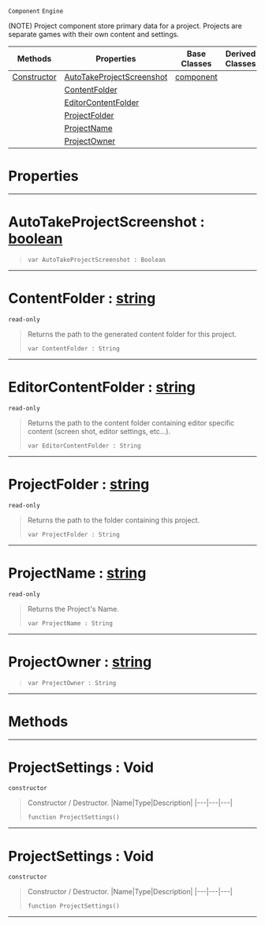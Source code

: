  `Component` `Engine`



(NOTE) Project component store primary data for a project. Projects are separate games with their own content and settings.

|Methods|Properties|Base Classes|Derived Classes|
|---|---|---|---|
|[ Constructor](projectsettings.md#projectsettings-void)|[ AutoTakeProjectScreenshot](projectsettings.md#autotakeprojectscreensho)|[component](component.md)| |
| |[ ContentFolder](projectsettings.md#contentfolder-zilch-engin)| | |
| |[ EditorContentFolder](projectsettings.md#editorcontentfolder-zero)| | |
| |[ ProjectFolder](projectsettings.md#projectfolder-zilch-engin)| | |
| |[ ProjectName](projectsettings.md#projectname-zilch-engine)| | |
| |[ ProjectOwner](projectsettings.md#projectowner-zilch-engine)| | |


 #  Properties


---  
 #  AutoTakeProjectScreenshot : [boolean](../nada_base_types/boolean.md)

> 
> ```TS:Nada
> var AutoTakeProjectScreenshot : Boolean


---  
 #  ContentFolder : [string](../nada_base_types/string.md)

 `read-only`

> Returns the path to the generated content folder for this project.
> ```TS:Nada
> var ContentFolder : String


---  
 #  EditorContentFolder : [string](../nada_base_types/string.md)

 `read-only`

> Returns the path to the content folder containing editor specific content (screen shot, editor settings, etc...).
> ```TS:Nada
> var EditorContentFolder : String


---  
 #  ProjectFolder : [string](../nada_base_types/string.md)

 `read-only`

> Returns the path to the folder containing this project.
> ```TS:Nada
> var ProjectFolder : String


---  
 #  ProjectName : [string](../nada_base_types/string.md)

 `read-only`

> Returns the Project's Name.
> ```TS:Nada
> var ProjectName : String


---  
 #  ProjectOwner : [string](../nada_base_types/string.md)

> 
> ```TS:Nada
> var ProjectOwner : String


---  
 #  Methods


---  
 #  ProjectSettings : Void

 `constructor`

> Constructor / Destructor.
> |Name|Type|Description|
> |---|---|---|
> ```TS:Nada
> function ProjectSettings()
> ``` 


---  
 #  ProjectSettings : Void

 `constructor`

> Constructor / Destructor.
> |Name|Type|Description|
> |---|---|---|
> ```TS:Nada
> function ProjectSettings()
> ``` 


---  
 

 